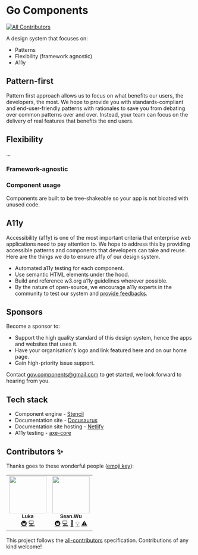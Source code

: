 # Go Components
<!-- ALL-CONTRIBUTORS-BADGE:START - Do not remove or modify this section -->
[![All Contributors](https://img.shields.io/badge/all_contributors-2-orange.svg?style=flat-square)](#contributors-)
<!-- ALL-CONTRIBUTORS-BADGE:END -->
A design system that focuses on:
- Patterns
- Flexibility (framework agnostic)
- A11y


## Pattern-first

Pattern first approach allows us to focus on what benefits our users, the developers, the most. We hope to provide you with standards-compliant and end-user-friendly patterns with rationales to save you from debating over common patterns over and over. Instead, your team can focus on the delivery of real features that benefits the end users. 

## Flexibility
...
### Framework-agnostic

### Component usage

Components are built to be tree-shakeable so your app is not bloated with unused code.


## A11y

Accessibility (a11y) is one of the most important criteria that enterprise web applications need to pay attention to. We hope to address this by providing accessible patterns and components that developers can take and reuse. Here are the things we do to ensure a11y of our design system.

- Automated a11y testing for each component.
- Use semantic HTML elements under the hood.
- Build and reference w3.org a11y guidelines wherever possible.
- By the nature of open-source, we encourage a11y experts in the community to test our system and [provide feedbacks](https://github.com/go-components/go-components/issues/new?assignees=&labels=a11y%2C+bug&template=a11y-issue.md&title=%5BA11y+BUG%5D).


## Sponsors

Become a sponsor to: 
- Support the high quality standard of this design system, hence the apps and websites that uses it.
- Have your organisation's logo and link featured here and on our home page.
- Gain high-priority issue support.

Contact gov.components@gmail.com to get started, we look forward to hearing from you.


## Tech stack

- Component engine - [Stencil](https://stenciljs.com/)
- Documentation site - [Docusaurus](https://docusaurus.io/)
- Documentation site hosting - [Netlify]()
- A11y testing - [axe-core](https://github.com/dequelabs/axe-core)



## Contributors ✨

Thanks goes to these wonderful people ([emoji key](https://allcontributors.org/docs/en/emoji-key)):

<!-- ALL-CONTRIBUTORS-LIST:START - Do not remove or modify this section -->
<!-- prettier-ignore-start -->
<!-- markdownlint-disable -->
<table>
  <tr>
    <td align="center"><a href="https://github.com/luka-bacic"><img src="https://avatars.githubusercontent.com/u/25461013?v=4?s=100" width="100px;" alt=""/><br /><sub><b>Luka</b></sub></a><br /><a href="#infra-luka-bacic" title="Infrastructure (Hosting, Build-Tools, etc)">🚇</a> <a href="https://github.com/go-components/go-components/commits?author=luka-bacic" title="Code">💻</a></td>
    <td align="center"><a href="http://seanwuapps.com"><img src="https://avatars.githubusercontent.com/u/10577684?v=4?s=100" width="100px;" alt=""/><br /><sub><b>Sean Wu</b></sub></a><br /><a href="#infra-seanwuapps" title="Infrastructure (Hosting, Build-Tools, etc)">🚇</a> <a href="https://github.com/go-components/go-components/commits?author=seanwuapps" title="Code">💻</a> <a href="https://github.com/go-components/go-components/commits?author=seanwuapps" title="Documentation">📖</a> <a href="#example-seanwuapps" title="Examples">💡</a> <a href="https://github.com/go-components/go-components/commits?author=seanwuapps" title="Tests">⚠️</a></td>
  </tr>
</table>

<!-- markdownlint-restore -->
<!-- prettier-ignore-end -->

<!-- ALL-CONTRIBUTORS-LIST:END -->

This project follows the [all-contributors](https://github.com/all-contributors/all-contributors) specification. Contributions of any kind welcome!
